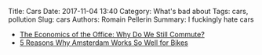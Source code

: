 Title: Cars
Date: 2017-11-04 13:40
Category: What's bad about
Tags: cars, pollution
Slug: cars
Authors: Romain Pellerin
Summary: I fuckingly hate cars

- [The Economics of the Office: Why Do We Still Commute?](https://www.citylab.com/transportation/2017/11/why-do-we-still-commute/544733/?utm_source=twb)
- [5 Reasons Why Amsterdam Works So Well for Bikes](https://www.citylab.com/transportation/2017/10/5-reasons-why-amsterdam-works-so-well-for-bikes/544101/)
